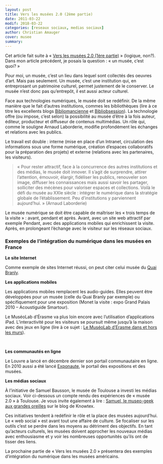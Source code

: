 ```yaml
---
layout: post
title: Vers les musées 2.0 (2ème partie)
date: 2011-03-22
modif: 2018-03-22
categories: [reseaux sociaux, medias sociaux]
author: Christian Amauger
cover: musee
summary: 
---
```


<p>
  Cet article fait suite à «
  <a
    title="Vers les musées 2.0 (1ère partie)"
    href="vers-les-musees-2-0-1ere-partie.html"
    >Vers les musées 2.0 (1ère partie)</a
  >
  » (logique, non?). Dans mon article précédent, je posais la question : « un
  musée, c&rsquo;est quoi? »
</p>
<p>
  Pour moi, un musée, c&rsquo;est un lieu dans lequel sont collectés des oeuvres
  d&rsquo;art. Mais pas seulement. Un musée, c&rsquo;est une institution qui, en
  entreprosant un patrimoine culturel, permet justement de le conserver. Le
  musée n&rsquo;est donc pas qu&rsquo;entrepôt, il est aussi acteur culturel.
</p>
<p>
  Face aux technologies numériques, le musée doit se redéfinir. De la même
  manière que le fait d&rsquo;autres institutions, commes les bibliothèques
  (lire à ce titre les excellents blogs
  <a href="http://bibliomancienne.wordpress.com/" target="_blank"
    >Bibliomancienne</a
  >
  et
  <a href="http://www.bibliobsession.net/" target="_blank">Bibliobsession</a>).
  La technologie offre (ou impose, c&rsquo;est selon) la possibilité au musée
  d&rsquo;être à la fois auteur, éditeur, producteur et diffuseur de contenus
  multimédias. Un rôle qui, comme le souligne Arnaud Laborderie, modifie
  profondément les échanges et relations avec les publics.
</p>
<p>
  Le travail est double : interne (mise en place d’un Intranet, circulation des
  informations sous une forme numérique, création d’espaces collaboratifs pour
  la préparation des projets) et externe (relations avec les partenaires, les
  visiteurs).
</p>
<blockquote>
  <p>
    « Pour rester attractif, face à la concurrence des autres institutions et
    des médias, le musée doit innover. Il s’agit de surprendre, attirer
    l’attention, émouvoir, élargir, fidéliser les publics, renouveler son image,
    diffuser les connaissances mais aussi savoir les partager, solliciter des
    mécènes pour valoriser espaces et collections. Voilà le défi du musée au
    XXIe siècle : intégrer le numérique dans la stratégie globale de
    l’établissement. Peu d’institutions y parviennent aujourd’hui. » (Arnaud
    Laborderie)
  </p>
</blockquote>
<p>
  Le musée numérique se doit être capable de maîtriser les « trois temps de la
  visite » : avant, pendant et après. Avant, avec un site web attractif par
  exemple Pendant, avec des applications mobiles qui enrichissent la visite.
  Après, en prolongeant l&rsquo;échange avec le visiteur sur les réseaux
  sociaux.
</p>
<h3>Exemples de l&rsquo;intégration du numérique dans les musées en France</h3>
<p><strong>Le site Internet</strong></p>
<p>
  Comme exemple de sites Internet réussi, on peut citer celui musée du
  <a href="http://www.quaibranly.fr/" target="_blank">Quai Branly</a
  ><a href="http://www.guggenheim-bilbao.es/" target="_blank"></a>.
</p>

<p><strong>Les applications mobiles</strong></p>
<p>
  Les applications mobiles remplacent les audio-guides. Elles peuvent être
  développées pour un musée (celle du Quai Branly par exemple) ou spécifiquement
  pour une exposition (Monet la visite : expo Grand Palais 2010 &#8211;
  Acoustiguide Smartour).
</p>
<p>
  Le MuséoLab d&rsquo;Érasme va plus loin encore avec l&rsquo;utilisation
  d&rsquo;applications iPad. L&rsquo;interactivité pour les visiteurs se
  poursuit même jusqu&rsquo;à la maison avec des jeux en ligne (lire à ce sujet
  :
  <a
    href="http://www.knowtex.com/blog/le-museolab-d’erasme-dans-et-hors-les-murs/"
    target="_blank"
    >Le MuséoLab d’Erasme dans et hors les murs</a
  >).
</p>
<p>&nbsp;</p>
<p><strong>Les communautés en ligne</strong></p>
<p>
  Le Louvre a lancé en décembre dernier son portail communautaire en ligne. En
  2010 aussi a été lancé
  <a
    title="Exponaute : la plateforme sociale interactive des expositions et des musées"
    href="exponaute-la-plateforme-sociale-interactive-des-expositions-et-des-musees.html"
    target="_blank"
    >Exponaute</a
  >, le portail des expositions et des musées.
</p>

<p><strong>Les médias sociaux</strong></p>
<p>
  À l&rsquo;initiative de Samuel Bausson, le musée de Toulouse a investi les
  médias sociaux. Voir ci-dessous un compte rendu des expériences de « musée
  2.0 » à Toulouse. Je vous invite également à lire :
  <a
    href="http://www.knowtex.com/blog/samuel-le-museo-geek-aux-grandes-oreilles/"
    target="_blank"
    >Samuel, le museo-geek aux grandes oreilles</a
  >
  sur le blog de Knowtex.
</p>

<p>
  Ces initiatives tendent à redéfinir le rôle et la place des musées
  aujourd&rsquo;hui. Le « web social » est avant tout une affaire de culture. Se
  focaliser sur les outils c&rsquo;est se perdre dans les moyens au détriment
  des objectifs. En tant qu&rsquo;acteurs culturels, les musées doivent
  approcher les nouveaux médias avec enthousiasme et y voir les nombreuses
  opportunités qu&rsquo;ils ont de tisser des liens.
</p>
<p>
  La prochaine partie de « Vers les musées 2.0 » présentera des exemples
  d&rsquo;intégration du numérique dans les musées américains.
</p>
